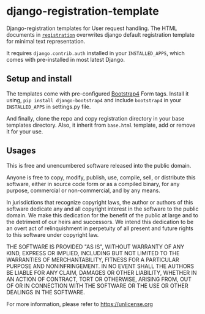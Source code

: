 # django-registration-template
Django-registration templates for User request handling. The HTML documents in [```registration```](https://github.com/hbvj99/django-registration-template/tree/master/registration) overwrites django default registration template for minimal text representation. 

It requires ```django.contrib.auth``` installed in your ```INSTALLED_APPS```, which comes with pre-installed in most latest Django.

## Setup and install
The templates come with pre-configured [Bootstrap4](https://pypi.org/project/django-bootstrap4/) Form tags. Install it using, ```pip install django-bootstrap4``` and include ```bootstrap4``` in your ```INSTALLED_APPS``` in settings.py file.

And finally, clone the repo and copy registration directory in your base templates directory. Also, it inherit from ```base.html``` template, add or remove it for your use.

## Usages

This is free and unencumbered software released into the public domain.

Anyone is free to copy, modify, publish, use, compile, sell, or
distribute this software, either in source code form or as a compiled
binary, for any purpose, commercial or non-commercial, and by any
means.

In jurisdictions that recognize copyright laws, the author or authors
of this software dedicate any and all copyright interest in the
software to the public domain. We make this dedication for the benefit
of the public at large and to the detriment of our heirs and
successors. We intend this dedication to be an overt act of
relinquishment in perpetuity of all present and future rights to this
software under copyright law.

THE SOFTWARE IS PROVIDED "AS IS", WITHOUT WARRANTY OF ANY KIND,
EXPRESS OR IMPLIED, INCLUDING BUT NOT LIMITED TO THE WARRANTIES OF
MERCHANTABILITY, FITNESS FOR A PARTICULAR PURPOSE AND NONINFRINGEMENT.
IN NO EVENT SHALL THE AUTHORS BE LIABLE FOR ANY CLAIM, DAMAGES OR
OTHER LIABILITY, WHETHER IN AN ACTION OF CONTRACT, TORT OR OTHERWISE,
ARISING FROM, OUT OF OR IN CONNECTION WITH THE SOFTWARE OR THE USE OR
OTHER DEALINGS IN THE SOFTWARE.

For more information, please refer to <https://unlicense.org>
